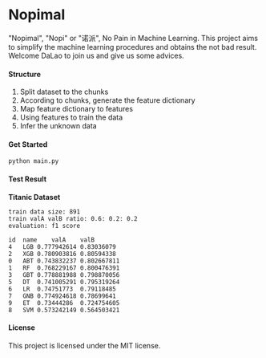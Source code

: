 # Nopimal
"Nopimal", "Nopi" or "诺派", No Pain in Machine Learning. This project aims to simplify the machine learning procedures and obtains the not bad result. Welcome DaLao to join us and give us some advices.


#### Structure

1.  Split dataset to the chunks
2.  According to chunks, generate the feature dictionary
3.  Map feature dictionary to features
4.  Using features to train the data
5.  Infer the unknown data

#### Get Started

    python main.py

#### Test Result


**Titanic Dataset**

    train data size: 891
    train valA valB ratio: 0.6: 0.2: 0.2
    evaluation: f1 score
    
    id  name	valA	valB
    4	LGB	0.777942614	0.83036079
    2	XGB	0.780903816	0.80594338
    0	ABT	0.743832237	0.802667811
    1	RF	0.768229167	0.800476391
    3	GBT	0.778881988	0.798870056
    5	DT	0.741005291	0.795319264
    6	LR	0.74751773	0.79118485
    7	GNB	0.774924618	0.78699641
    9	ET	0.73444286	0.724754605
    8	SVM	0.573242149	0.564503421



#### License
This project is licensed under the MIT license.
